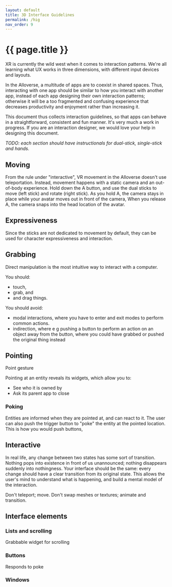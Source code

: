 ```yaml
---
layout: default
title: 3D Interface Guidelines
permalink: /hig
nav_order: 9
---
```


# {{ page.title }}

XR is currently the wild west when it comes to interaction patterns. We're all learning what UX works in three dimensions, with different input devices and layouts.

In the Alloverse, a multitude of apps are to coexist in shared spaces. Thus, interacting with one app should be similar to how you interact with another app, instead of each app designing their own interaction patterns; otherwise it will be a too fragmented and confusing experience that decreases productivity and enjoyment rather than increasing it.

This document thus collects interaction guidelines, so that apps can behave in a straightforward, consistent and fun manner. It's very much a work in progress. If you are an interaction designer, we would love your help in designing this document.

_TODO: each section should have instructionals for dual-stick, single-stick and hands._

## Moving

From the rule under "interactive", VR movement in the Alloverse doesn't use teleportation. Instead, movement happens with a static camera and an out-of-body experience. Hold down the A button, and use the dual sticks to move (left stick) and rotate (right stick). As you hold A, the camera stays in place while your avatar moves out in front of the camera, When you release A, the camera snaps into the head location of the avatar.

## Expressiveness

Since the sticks are not dedicated to movement by default, they can be used for character expressiveness and interaction.

## Grabbing

Direct manipulation is the most intuitive way to interact with a computer.

You should:

- touch,
- grab, and
- and drag things.

You should avoid:

- modal interactions, where you have to enter and exit modes to perform common actions.
- indirection, where e g pushing a button to perform an action on an object away from the button, where you could have grabbed or pushed the original thing instead

## Pointing

Point gesture

Pointing at an entity reveals its widgets, which allow you to:

- See who it is owned by
- Ask its parent app to close

### Poking

Entities are informed when they are pointed at, and can react to it. The user can also push the trigger button to "poke" the entity at the pointed location. This is how you would push buttons,

## Interactive

In real life, any change between two states has some sort of transition. Nothing pops into existence in front of us unannounced; nothing disappears suddenly into nothingness. Your interface should be the same: every change should have a clear transition from its original state. This allows the user's mind to understand what is happening, and build a mental model of the interaction.

Don't teleport; move. Don't swap meshes or textures; animate and transition.

## Interface elements

### Lists and scrolling

Grabbable widget for scrolling

### Buttons

Responds to poke

### Windows
